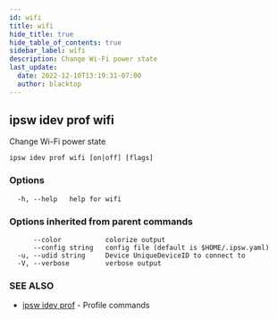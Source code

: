```yaml
---
id: wifi
title: wifi
hide_title: true
hide_table_of_contents: true
sidebar_label: wifi
description: Change Wi-Fi power state
last_update:
  date: 2022-12-10T13:19:31-07:00
  author: blacktop
---
```

## ipsw idev prof wifi

Change Wi-Fi power state

```
ipsw idev prof wifi [on|off] [flags]
```

### Options

```
  -h, --help   help for wifi
```

### Options inherited from parent commands

```
      --color           colorize output
      --config string   config file (default is $HOME/.ipsw.yaml)
  -u, --udid string     Device UniqueDeviceID to connect to
  -V, --verbose         verbose output
```

### SEE ALSO

* [ipsw idev prof](/docs/cli/ipsw/idev/prof)	 - Profile commands

